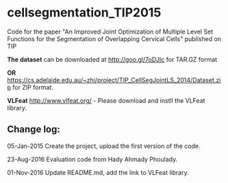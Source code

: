 cellsegmentation_TIP2015
========================

Code for the paper "An Improved Joint Optimization of Multiple Level Set Functions for the Segmentation of Overlapping Cervical Cells" published on TIP

**The dataset** can be downloaded at http://goo.gl/7oDJlc for TAR.GZ format

**OR** https://cs.adelaide.edu.au/~zhi/project/TIP_CellSegJointLS_2014/Dataset.zip for ZIP format.

**VLFeat** http://www.vlfeat.org/ - Please download and instll the VLFeat library.

Change log:
-----------
05-Jan-2015   Create the project, upload the first version of the code.

23-Aug-2016	  Evaluation code from Hady Ahmady Phoulady.

01-Nov-2016	  Update README.md, add the link to VLFeat library.
